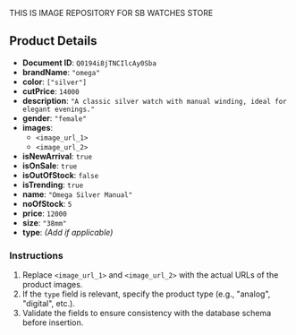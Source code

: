 THIS IS IMAGE REPOSITORY FOR SB WATCHES STORE

## Product Details

- **Document ID**: `Q0194i8jTNCIlcAy0Sba`
- **brandName**: `"omega"`
- **color**: `["silver"]`
- **cutPrice**: `14000`
- **description**: `"A classic silver watch with manual winding, ideal for elegant evenings."`
- **gender**: `"female"`
- **images**:
  - `<image_url_1>`
  - `<image_url_2>`
- **isNewArrival**: `true`
- **isOnSale**: `true`
- **isOutOfStock**: `false`
- **isTrending**: `true`
- **name**: `"Omega Silver Manual"`
- **noOfStock**: `5`
- **price**: `12000`
- **size**: `"38mm"`
- **type**: _(Add if applicable)_

### Instructions

1. Replace `<image_url_1>` and `<image_url_2>` with the actual URLs of the product images.
2. If the `type` field is relevant, specify the product type (e.g., "analog", "digital", etc.).
3. Validate the fields to ensure consistency with the database schema before insertion.
